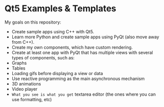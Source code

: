 # Qt5 Examples & Templates

My goals on this repository:

* Create sample apps using C++ with Qt5.
* Learn more Python and create sample apps using PyQt (also move away from C++).
* Create my own components, which have custom rendering.
* Create at least one app with PyQt that has multiple views with several types of components, such as:
 * Graphs
 * Tables
 * Loading gifs before displaying a view or data
 * Use reactive programming as the main asynchronous mechanism
 * 3D animations
 * Video player
 * `What you see is what you get` textarea editor (the ones where you can use formatting, etc)


